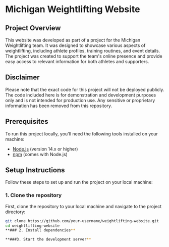 # Michigan Weightlifting Website

## Project Overview

This website was developed as part of a project for the Michigan Weightlifting team. It was designed to showcase various aspects of weightlifting, including athlete profiles, training routines, and event details. The project was created to support the team's online presence and provide easy access to relevant information for both athletes and supporters.

## Disclaimer

Please note that the exact code for this project will not be deployed publicly. The code included here is for demonstration and development purposes only and is not intended for production use. Any sensitive or proprietary information has been removed from this repository.

## Prerequisites

To run this project locally, you'll need the following tools installed on your machine:

- [Node.js](https://nodejs.org/) (version 14.x or higher)
- [npm](https://www.npmjs.com/) (comes with Node.js)

## Setup Instructions

Follow these steps to set up and run the project on your local machine:

### 1. Clone the repository

First, clone the repository to your local machine and navigate to the project directory:

```bash
git clone https://github.com/your-username/weightlifting-website.git
cd weightlifting-website
**### 2. Install dependencies**

**###3. Start the development server**

